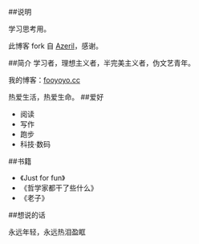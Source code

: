 ##说明

学习思考用。

此博客 fork 自 [Azeril](http://azeril.me/)，感谢。

##简介
学习者，理想主义者，半完美主义者，伪文艺青年。

我的博客：[fooyoyo.cc](fooyoyo.cc)

热爱生活，热爱生命。
##爱好

- 阅读
- 写作
- 跑步
- 科技·数码

##书籍

- 《Just for fun》
- 《哲学家都干了些什么》
- 《老子》

##想说的话

永远年轻，永远热泪盈眶





